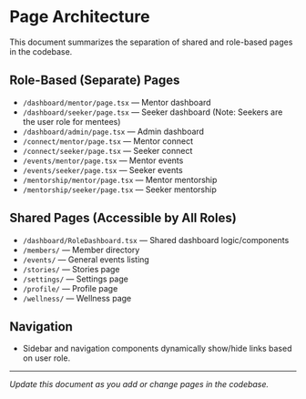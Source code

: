 # Page Architecture

This document summarizes the separation of shared and role-based pages in the codebase.

## Role-Based (Separate) Pages
- `/dashboard/mentor/page.tsx` — Mentor dashboard
- `/dashboard/seeker/page.tsx` — Seeker dashboard (Note: Seekers are the user role for mentees)
- `/dashboard/admin/page.tsx` — Admin dashboard
- `/connect/mentor/page.tsx` — Mentor connect
- `/connect/seeker/page.tsx` — Seeker connect
- `/events/mentor/page.tsx` — Mentor events
- `/events/seeker/page.tsx` — Seeker events
- `/mentorship/mentor/page.tsx` — Mentor mentorship
- `/mentorship/seeker/page.tsx` — Seeker mentorship

## Shared Pages (Accessible by All Roles)
- `/dashboard/RoleDashboard.tsx` — Shared dashboard logic/components
- `/members/` — Member directory
- `/events/` — General events listing
- `/stories/` — Stories page
- `/settings/` — Settings page
- `/profile/` — Profile page
- `/wellness/` — Wellness page

## Navigation
- Sidebar and navigation components dynamically show/hide links based on user role.

---

*Update this document as you add or change pages in the codebase.*
